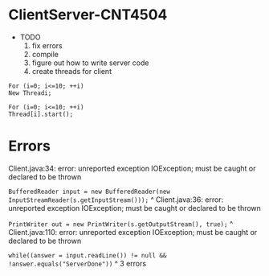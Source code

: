 # ClientServer-CNT4504 #
- TODO
	1. fix errors
	1. compile
	1. figure out how to write server code
	1. create threads for client
```
For (i=0; i<=10; ++i)
New Threadi;
```
```
For (i=0; i<=10; ++i)
Thread[i].start();
```

# Errors #

Client.java:34: error: unreported exception IOException; must be caught or declared to be thrown

`BufferedReader input = new BufferedReader(new InputStreamReader(s.getInputStream()));`
                                                                                                        ^
Client.java:36: error: unreported exception IOException; must be caught or declared to be thrown

`PrintWriter out = new PrintWriter(s.getOutputStream(), true);`
                                                                           ^
Client.java:110: error: unreported exception IOException; must be caught or declared to be thrown

`while((answer = input.readLine()) != null && !answer.equals("ServerDone"))`
                                                      ^
3 errors
